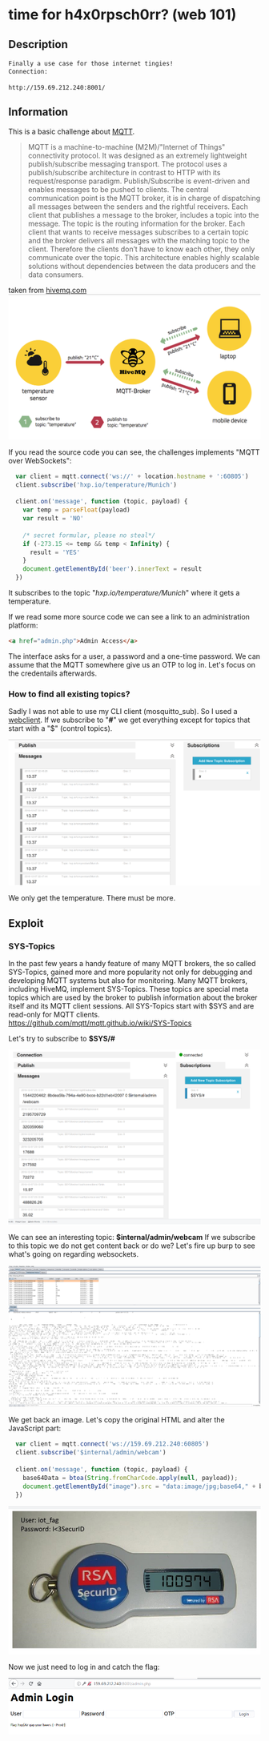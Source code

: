 # time for h4x0rpsch0rr? (web 101)
## Description
```
Finally a use case for those internet tingies!
Connection:

http://159.69.212.240:8001/

```
## Information
This is a basic challenge about [MQTT](http://mqtt.org/).
>MQTT is a machine-to-machine (M2M)/"Internet of Things" connectivity protocol. It was designed as an extremely lightweight publish/subscribe messaging transport. 
>The protocol uses a publish/subscribe architecture in contrast to HTTP with its request/response paradigm. Publish/Subscribe is event-driven and enables messages to be pushed to clients. The central communication point is the MQTT broker, it is in charge of dispatching all messages between the senders and the rightful receivers. Each client that publishes a message to the broker, includes a topic into the message. The topic is the routing information for the broker. Each client that wants to receive messages subscribes to a certain topic and the broker delivers all messages with the matching topic to the client. Therefore the clients don’t have to know each other, they only communicate over the topic. This architecture enables highly scalable solutions without dependencies between the data producers and the data consumers.

taken from [hivemq.com](https://www.hivemq.com/blog/how-to-get-started-with-mqtt)
![MQTT](mqtt.png "MQTT")

If you read the source code you can see, the challenges implements "MQTT over WebSockets":

```javascript
  var client = mqtt.connect('ws://' + location.hostname + ':60805')
  client.subscribe('hxp.io/temperature/Munich')

  client.on('message', function (topic, payload) {
    var temp = parseFloat(payload)
    var result = 'NO'

    /* secret formular, please no steal*/
    if (-273.15 <= temp && temp < Infinity) {
      result = 'YES'
    }
    document.getElementById('beer').innerText = result
  })
```
It subscribes to the topic "_hxp.io/temperature/Munich_" where it gets a temperature.

If we read some more source code we can see a link to an administration platform:
```html
<a href="admin.php">Admin Access</a>
```
The interface asks for a user, a password and a one-time password.
We can assume that the MQTT somewhere give us an OTP to log in.
Let's focus on the credentails afterwards.

### How to find all existing topics?
Sadly I was not able to use my CLI client (mosquitto_sub). So I used a [webclient](http://www.hivemq.com/demos/websocket-client/).
If we subscribe to "**#**" we get everything except for topics that start with a "$" (control topics).<br>

![Subscribed](subscribed.png "Subscribed")

We only get the temperature. There must be more.


## Exploit

### SYS-Topics
In the past few years a handy feature of many MQTT brokers, the so called SYS-Topics, gained more and more popularity not only for debugging and developing MQTT systems but also for monitoring.
Many MQTT brokers, including HiveMQ, implement SYS-Topics. These topics are special meta topics which are used by the broker to publish information about the broker itself and its MQTT client sessions. All SYS-Topics start with $SYS and are read-only for MQTT clients.
https://github.com/mqtt/mqtt.github.io/wiki/SYS-Topics

Let's try to subscribe to **$SYS/#**

![SYS](sys.png "SYS")

We can see an interesting topic: **$internal/admin/webcam**
If we subscribe to this topic we do not get content back or do we?
Let's fire up burp to see what's going on regarding websockets.

![Webcam](webcam.png "Webcam")

We get back an image. Let's copy the original HTML and alter the JavaScript part:

```javascript
  var client = mqtt.connect('ws://159.69.212.240:60805')
  client.subscribe('$internal/admin/webcam')

  client.on('message', function (topic, payload) {
    base64Data = btoa(String.fromCharCode.apply(null, payload));
    document.getElementById("image").src = "data:image/jpg;base64," + base64Data;
  })
```
![OTP](otp.png "OTP")

Now we just need to log in and catch the flag:

![Flag](flag.png "Flag")
